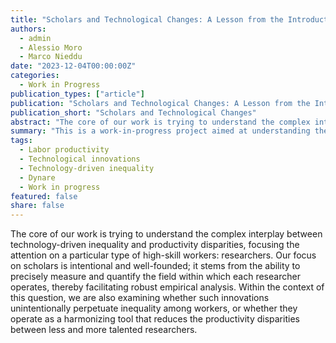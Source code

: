 ```yaml
---
title: "Scholars and Technological Changes: A Lesson from the Introduction of Dynare"
authors:
  - admin
  - Alessio Moro
  - Marco Nieddu
date: "2023-12-04T00:00:00Z"
categories:
  - Work in Progress
publication_types: ["article"]
publication: "Scholars and Technological Changes: A Lesson from the Introduction of Dynare"
publication_short: "Scholars and Technological Changes"
abstract: "The core of our work is trying to understand the complex interplay between technology-driven inequality and productivity disparities, focusing on a particular type of high-skill workers: researchers. This emphasis on scholars is not arbitrary; it is a carefully considered decision based on several factors. The field within which each researcher operates can be precisely measured and quantified, providing a ground for robust empirical analysis. We examine whether such innovations unintentionally perpetuate inequality among workers, or whether they serve as a harmonizing tool that reduces productivity disparities between less and more talented researchers."
summary: "This is a work-in-progress project aimed at understanding the complex relationship between technology-driven inequality and productivity disparities among a particular group of highly skilled workers, researchers. Does technology serve as a leveling field, or does it exacerbate existing differences among high-skilled academic workers?"
tags:
  - Labor productivity
  - Technological innovations
  - Technology-driven inequality
  - Dynare
  - Work in progress
featured: false
share: false
---
```



The core of our work is trying to understand the complex interplay between
technology-driven inequality and productivity disparities, focusing the attention on a particular type of high-skill workers: researchers. Our focus on scholars is intentional and well-founded; it stems from the ability to precisely measure and quantify the field within which each researcher operates, thereby facilitating robust empirical analysis. Within the context of this question, we are also examining whether such innovations unintentionally perpetuate inequality among workers, or whether they operate as a harmonizing tool that reduces the productivity disparities between less and more talented researchers.



